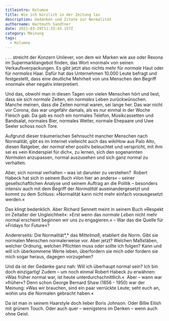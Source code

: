 ```yaml
---
titleintro: Kolumne
title: Wie ich kürzlich in der Zeitung las
description: Gedanken und Zitate zur Normalität
authorname: Hartmuth Sandtner
date: 2021-03-29T11:33:43.157Z
category: Meinung
tags:
  - Kolumne
---
```

. . . streicht der Konzern Unilever, von dem wir Marken wie axe oder Rexona im Supermarktangebot finden, das Wort »normal« von seinen Verkaufsverpackungen. Es gibt jetzt also nichts mehr für *normale* Haut oder für *normales* Haar. Dafür hat das Unternehmen 10.000 Leute befragt und festgestellt, dass eine deutliche Mehrheit von uns Menschen den Begriff »normal« eher negativ interpretiert. 

Und das, obwohl man in diesen Tagen von vielen Menschen hört und liest, dass sie sich *normale* Zeiten, ein *normales* Leben zurückwünschen. Manche meinen, dass die Zeiten normal waren, sei lange her. Das war nicht vor Corona, das war ungefähr damals, als es nur einmal in der Woche Fleisch gab. Da gab es noch ein normales Telefon, Musikcassetten und Bandsalat, normales Bier, normales Wetter, normale Ehepaare und Uwe Seeler schoss noch Tore. 

Aufgrund dieser träumerischen Sehnsucht mancher Menschen nach Normalität, gibt es im Internet vielleicht auch das wikiHow aus Palo Alto, diesen Ratgeber, der *normal* eher positiv beleuchtet und verspricht, mit ihm sei es »ein Kinderspiel für dich«, zu lernen, sich den sogenannten *Normalen* anzupassen, normal auszusehen und sich ganz normal zu verhalten.

Aber, sich normal verhalten – was ist darunter zu verstehen?  Robert Habeck hat sich in seinem Buch »Von hier an anders« – seiner gesellschaftlichen Analyse und seinem Auftrag an die Politik – besonders intensiv auch mit dem Begriff der *Normalität* auseinandergesetzt und kommt zu dem Schluss: »Normalität kann nicht mehr einfach vorausgesetzt werden.«

Das klingt bedenklich. Aber Richard Sennett meint in seinem Buch »Respekt im Zeitalter der Ungleichheit«: »Erst wenn das *normale Leben* nicht mehr normal erscheint beginnen wir uns zu engagieren.« – War das die Quelle für »Fridays for Future«?

Andererseits: Die Normalität*,* das *Mittelmaß*, etabliert die Norm. Gibt sie normalen Menschen normalerweise vor. Aber jetzt? Welchen Maßstäben, welcher Ordnung, welchen Pflichten muss oder sollte ich folgen? Kann und will ich überkommene Werte leben, überfordern sie mich oder fordern sie mich sogar heraus, dagegen vorzugehen? 

Und da ist der Gedanke ganz nah: Will ich überhaupt normal sein? Ich bin doch einzigartig! Zudem – um noch einmal Robert Habeck zu erwähnen: »Was früher normal war, ist heute unterdurchschnittlich.«  Aber – wann war »früher«? Denn schon George Bernard Shaw (1856 - 1950) war der Meinung: »Was wir brauchen, sind ein paar verrückte Leute; seht euch an, wohin uns die Normalen gebracht haben.« 

Da ist man in seinem Haarstyle doch lieber Boris Johnson. Oder Billie Eilish mit grünem Touch. Oder auch quer – wenigstens im Denken – wenn auch ohne Geist.